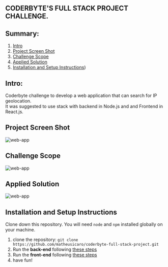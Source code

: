 ## CODERBYTE'S FULL STACK PROJECT CHALLENGE.

## Summary:

1. [Intro](#intro)
2. [Project Screen Shot](#project-screen-shot)
3. [Challenge Scope](#challenge-scope)
4. [Applied Solution](#applied-solution)
5. [Installation and Setup Instructions](#installation-and-setup-instructions))


## Intro:

Coderbyte challenge to develop a web application that can search for IP geolocation. <br>
It was suggested to use stack with backend in Node.js and and Frontend in React.js.

## Project Screen Shot

![web-app](https://github.com/matheusicaro/coderbyte-full-stack-project/blob/master/data/web-app.gif)

## Challenge Scope

![web-app](https://github.com/matheusicaro/coderbyte-full-stack-project/blob/master/data/scope-challenge.PNG)

## Applied Solution

![web-app](https://github.com/matheusicaro/coderbyte-full-stack-project/blob/master/data/applied-solution.PNG)

## Installation and Setup Instructions

Clone down this repository. You will need `node` and `npm` installed globally on your machine.  

1. clone the repository: `git clone https://github.com/matheusicaro/coderbyte-full-stack-project.git`
2. Run the **back-end** following [these steps](https://github.com/matheusicaro/coderbyte-full-stack-project/tree/master/back-end#installation-and-setup-instructions)
3. Run the **front-end** following [these steps](https://github.com/matheusicaro/coderbyte-full-stack-project/tree/master/front-end#installation-and-setup-instructions)
4. have fun!

